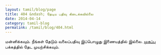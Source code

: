 ```yaml
---
layout: tamil/blog/page
title: 404 &ndash; தேடிய பதிவு கிடைக்கவில்லை
date: 2014-04-14
category: tamil-blog
permalink: /tamil/blog/404.html
---
```


<p>மன்னிக்கவும். நீங்கள் தேடும் வலைப்பதிவு இப்பொழுது இணையத்தில் இல்லை. <a href="{{ site.tamil.blog.url }}">முகப்பு</a> பக்கத்தில் தேட முயற்சிக்கவும்.</p>
